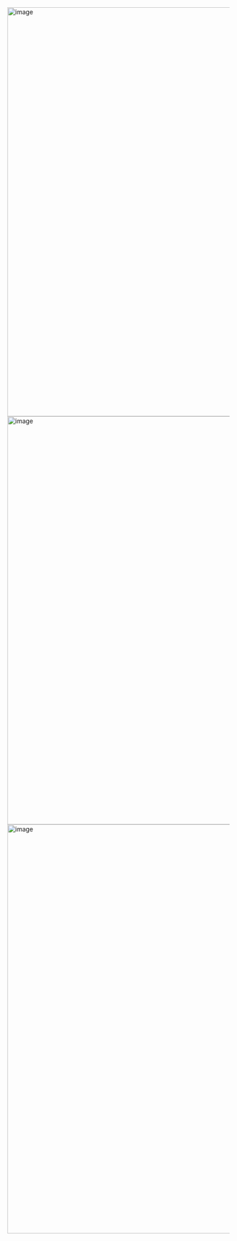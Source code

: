 <img width="925" alt="image" src="https://github.com/anchal8219/Tax_Calculator_Assignment/assets/91964348/8b5ac921-fdf5-47f6-9e07-be5039c9fcfa">
<img width="923" alt="image" src="https://github.com/anchal8219/Tax_Calculator_Assignment/assets/91964348/dd2c1e7c-915f-4003-aad7-95ad77487e33">
<img width="925" alt="image" src="https://github.com/anchal8219/Tax_Calculator_Assignment/assets/91964348/21c10e8e-f032-4fb4-881b-f7d31c9b8858">

